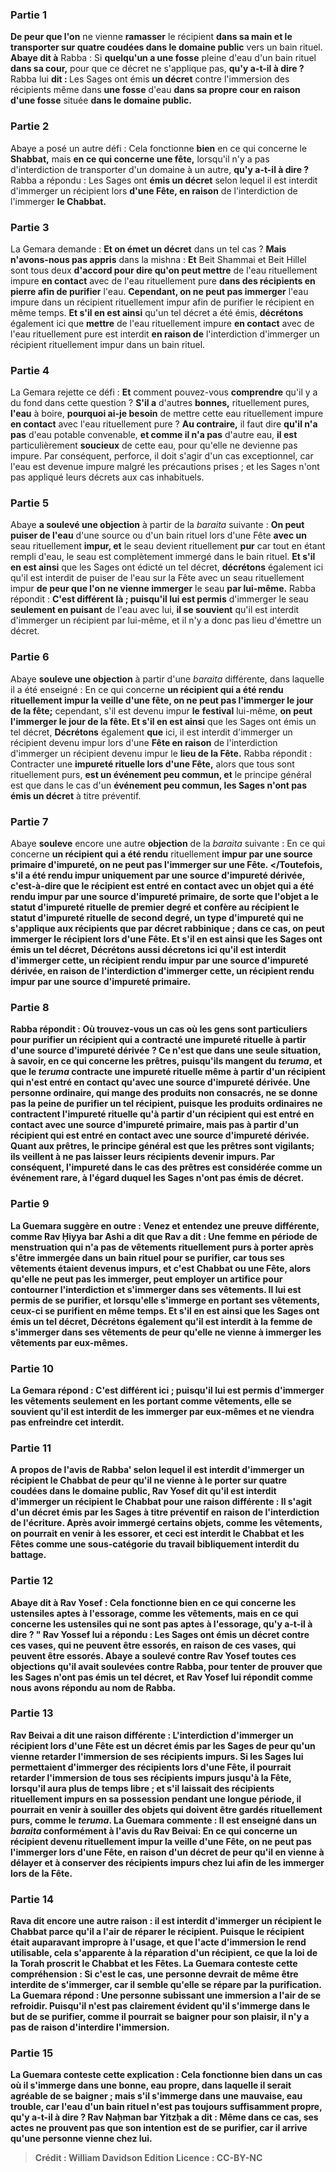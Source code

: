 
### Partie 1
<b>De peur que l'on</b> ne vienne <b>ramasser</b> le récipient <b>dans sa main et le transporter sur quatre coudées dans le domaine public</b> vers un bain rituel. <b>Abaye dit à</b> Rabba : Si <b>quelqu'un a une fosse</b> pleine d'eau d'un bain rituel <b>dans sa cour,</b> pour que ce décret ne s'applique pas, <b>qu'y a-t-il à dire ? </b> Rabba lui <b>dit : </b> Les Sages ont émis <b>un décret</b> contre l'immersion des récipients même dans <b>une fosse</b> d'eau <b>dans sa propre <b>cour</b> en raison d'une fosse</b> située <b>dans le domaine public.</b>

### Partie 2
Abaye a posé un autre défi : Cela fonctionne <b>bien</b> en ce qui concerne le <b>Shabbat,</b> mais <b>en ce qui concerne une fête,</b> lorsqu'il n'y a pas d'interdiction de transporter d'un domaine à un autre, <b>qu'y a-t-il à dire ?</b> Rabba a répondu : Les Sages ont <b>émis un décret</b> selon lequel il est interdit d'immerger un récipient lors <b>d'une Fête, en raison</b> de l'interdiction de l'immerger <b>le Chabbat.</b>

### Partie 3
La Gemara demande : <b>Et on émet un décret</b> dans un tel cas ? <b>Mais n'avons-nous pas appris</b> dans la mishna : <b>Et</b> Beit Shammai et Beit Hillel sont tous deux <b>d'accord pour dire qu'on peut mettre</b> de l'eau rituellement impure <b>en contact</b> avec de l'eau rituellement pure <b>dans des récipients en pierre afin de purifier</b> l'eau. <b>Cependant, on ne peut pas immerger</b> l'eau impure dans un récipient rituellement impur afin de purifier le récipient en même temps. <b>Et s'il en est ainsi</b> qu'un tel décret a été émis, <b>décrétons</b> également ici que <b>mettre</b> de l'eau rituellement impure <b>en contact</b> avec de l'eau rituellement pure est interdit <b>en raison de</b> l'interdiction d'immerger</b> un récipient rituellement impur dans un bain rituel.

### Partie 4
La Gemara rejette ce défi : <b>Et</b> comment pouvez-vous <b>comprendre</b> qu'il y a du fond dans cette question ? <b>S'il a</b> d'autres <b>bonnes,</b> rituellement pures, <b>l'eau</b> à boire, <b>pourquoi ai-je besoin</b> de mettre cette</b> eau rituellement impure <b>en contact</b> avec l'eau rituellement pure ? <b>Au contraire,</b> il faut dire <b>qu'il n'a pas</b> d'eau potable convenable, <b>et comme il n'a pas</b> d'autre eau, <b>il est</b> particulièrement <b>soucieux</b> de cette eau, pour qu'elle ne devienne pas impure. Par conséquent, perforce, il doit s'agir d'un cas exceptionnel, car l'eau est devenue impure malgré les précautions prises ; et les Sages n'ont pas appliqué leurs décrets aux cas inhabituels.

### Partie 5
Abaye <b>a soulevé une objection</b> à partir de la <i>baraita</i> suivante : <b>On peut puiser de l'eau</b> d'une source ou d'un bain rituel lors d'une Fête <b>avec un</b> seau rituellement <b>impur, et</b> le seau devient rituellement <b>pur</b> car tout en étant rempli d'eau, le seau est complètement immergé dans le bain rituel. <b>Et s'il en est ainsi</b> que les Sages ont édicté un tel décret, <b>décrétons</b> également ici qu'il est interdit de puiser de l'eau sur la Fête avec un seau rituellement impur <b>de peur que l'on ne vienne immerger</b> le seau <b>par lui-même.</b> Rabba répondit : <b>C'est différent là ; puisqu'il lui est permis</b> d'immerger le seau <b>seulement en puisant</b> de l'eau avec lui, <b>il se souvient</b> qu'il est interdit d'immerger un récipient par lui-même, et il n'y a donc pas lieu d'émettre un décret.

### Partie 6
Abaye <b>souleve une objection</b> à partir d'une <i>baraita</i> différente, dans laquelle il a été enseigné : En ce qui concerne <b>un récipient qui a été rendu rituellement impur la veille d'une fête, on ne peut pas l'immerger le jour de la fête;</b> cependant, s'il est devenu impur <b>le</b> <b>festival</b> lui-même, <b>on peut l'immerger le jour de la fête. Et s'il en est ainsi</b> que les Sages ont émis un tel décret, <b>Décrétons</b> également <b>que</b> ici, il est interdit d'immerger un récipient devenu impur lors d'une <b>Fête en raison</b> de l'interdiction d'immerger un récipient devenu impur le <b>lieu de la Fête.</b> Rabba répondit : Contracter une <b>impureté rituelle lors d'une Fête,</b> alors que tous sont rituellement purs, <b>est un événement peu commun, et</b> le principe général est que dans le cas d'un <b>événement peu commun, les Sages n'ont pas émis un décret</b> à titre préventif.

### Partie 7
Abaye <b>souleve</b> encore une autre <b>objection</b> de la <i>baraita</i> suivante : En ce qui concerne <b>un récipient qui a été rendu</b> rituellement <b>impur par une source primaire d'impureté, on ne peut pas l'immerger sur une Fête. </Toutefois, s'il a été rendu impur uniquement <b>par une source d'impureté dérivée,</b> c'est-à-dire que le récipient est entré en contact avec un objet qui a été rendu impur par une source d'impureté primaire, de sorte que l'objet a le statut d'impureté rituelle de premier degré et confère au récipient le statut d'impureté rituelle de second degré, un type d'impureté qui ne s'applique aux récipients que par décret rabbinique ; dans ce cas, <b>on peut immerger</b> le récipient <b>lors d'une Fête. Et s'il en est ainsi</b> que les Sages ont émis un tel décret, <b>Décrétons</b> aussi <b>décretons</b> ici qu'il est interdit d'immerger <b>cette, </b> un récipient rendu impur par une source d'impureté dérivée, <b>en raison</b> de l'interdiction d'immerger <b>cette, </b> un récipient rendu impur par une source d'impureté primaire.

### Partie 8
Rabba répondit : <b>Où trouvez-vous</b> un cas où les gens sont particuliers pour purifier un récipient qui a contracté une impureté rituelle à partir d'une <b>source d'impureté dérivée ?</b> Ce n'est que dans une seule situation, à savoir, <b>en ce qui concerne les prêtres,</b> puisqu'ils mangent du <i>teruma</i>, et que le <i>teruma</i> contracte une impureté rituelle même à partir d'un récipient qui n'est entré en contact qu'avec une source d'impureté dérivée. Une personne ordinaire, qui mange des produits non consacrés, ne se donne pas la peine de purifier un tel récipient, puisque les produits ordinaires ne contractent l'impureté rituelle qu'à partir d'un récipient qui est entré en contact avec une source d'impureté primaire, mais pas à partir d'un récipient qui est entré en contact avec une source d'impureté dérivée. Quant aux prêtres, le principe général est que <b>les prêtres sont vigilants;</b> ils veillent à ne pas laisser leurs récipients devenir impurs. Par conséquent, l'impureté dans le cas des prêtres est considérée comme un événement rare, à l'égard duquel les Sages n'ont pas émis de décret.

### Partie 9
La Guemara suggère en outre : <b>Venez</b> et <b>entendez</b> une preuve différente, <b>comme Rav Ḥiyya bar Ashi a dit</b> que <b>Rav a dit : Une femme en période de menstruation qui n'a pas</b> de <b>vêtements rituellement purs</b> à porter après s'être immergée dans un bain rituel pour se purifier, car tous ses vêtements étaient devenus impurs, et c'est Chabbat ou une Fête, alors qu'elle ne peut pas les immerger, <b>peut employer un artifice</b> pour contourner l'interdiction <b>et s'immerger</b> <b>dans ses vêtements. </b> Il lui est permis de se purifier, et lorsqu'elle s'immerge en portant ses vêtements, ceux-ci se purifient en même temps. <b>Et s'il en est ainsi</b> que les Sages ont émis un tel décret, <b>Décrétons</b> également <b>qu'il est interdit à la femme de s'immerger dans ses vêtements <b>de peur qu'elle ne vienne à immerger</b> les vêtements par <b>eux-mêmes.</b>

### Partie 10
La Gemara répond : <b>C'est différent ici ; puisqu'il lui est permis</b> d'immerger les vêtements <b>seulement en</b> les portant comme <b>vêtements, elle se souvient</b> qu'il est interdit de les immerger par eux-mêmes et ne viendra pas enfreindre cet interdit.

### Partie 11
A propos de l'avis de Rabba' selon lequel il est interdit d'immerger un récipient le Chabbat de peur qu'il ne vienne à le porter sur quatre coudées dans le domaine public, <b>Rav Yosef dit</b> qu'il est interdit d'immerger un récipient le Chabbat pour une raison différente : Il s'agit d'un <b>décret</b> émis par les Sages à titre préventif <b>en raison</b> de l'interdiction de <b>l'écriture. </b> Après avoir immergé certains objets, comme les vêtements, on pourrait en venir à les essorer, et ceci est interdit le Chabbat et les Fêtes comme une sous-catégorie du travail bibliquement interdit du battage.

### Partie 12
<b>Abaye dit à</b> Rav Yosef : Cela fonctionne <b>bien</b> en ce qui concerne les <b>ustensiles aptes à l'essorage,</b> comme les vêtements, mais en ce qui concerne les <b>ustensiles qui ne sont pas aptes à l'essorage, qu'y a-t-il à dire ? "</b> Rav Yossef <b>lui a répondu</b> : Les Sages ont émis <b>un décret</b> contre <b>ces vases</b>, qui ne peuvent être essorés, <b>en raison de ces</b> vases, qui peuvent être essorés. Abaye <b>a soulevé</b> contre Rav Yosef <b>toutes ces objections</b> qu'il avait soulevées contre Rabba, pour tenter de prouver que les Sages n'ont pas émis un tel décret, <b>et</b> Rav Yosef lui <b>répondit comme nous avons répondu</b> au nom de Rabba.

### Partie 13
<b>Rav Beivai a dit</b> une raison différente : L'interdiction d'immerger un récipient lors d'une Fête est <b>un décret</b> émis par les Sages <b>de peur qu'un</b> vienne <b>retarder</b> l'immersion de ses récipients impurs. Si les Sages lui permettaient d'immerger des récipients lors d'une Fête, il pourrait retarder l'immersion de tous ses récipients impurs jusqu'à la Fête, lorsqu'il aura plus de temps libre ; et s'il laissait des récipients rituellement impurs en sa possession pendant une longue période, il pourrait en venir à souiller des objets qui doivent être gardés rituellement purs, comme le <i>teruma</i>. La Guemara commente : <b>Il est enseigné</b> dans un <i>baraita</i> <b>conformément</b> à l'avis <b>du Rav Beivai:</b> En ce qui concerne <b>un récipient devenu rituellement impur la veille d'une Fête, on ne peut pas l'immerger lors d'une Fête,</b> en raison d'un <b>décret de peur qu'il</b> en vienne à <b>délayer</b> et à conserver des récipients impurs chez lui afin de les immerger lors de la Fête.

### Partie 14
<b>Rava dit</b> encore une autre raison : il est interdit d'immerger un récipient le Chabbat <b>parce qu'il a l'air de réparer le récipient.</b> Puisque le récipient était auparavant impropre à l'usage, et que l'acte d'immersion le rend utilisable, cela s'apparente à la réparation d'un récipient, ce que la loi de la Torah proscrit le Chabbat et les Fêtes. La Guemara conteste cette compréhension : <b>Si c'est le cas, une personne</b> devrait <b>de même</b> être interdite de s'immerger, car il semble qu'elle se répare par la purification. La Guemara répond : <b>Une personne</b> subissant une immersion <b>a l'air de se refroidir</b>. Puisqu'il n'est pas clairement évident qu'il s'immerge dans le but de se purifier, comme il pourrait se baigner pour son plaisir, il n'y a pas de raison d'interdire l'immersion.

### Partie 15
La Guemara conteste cette explication : Cela fonctionne <b>bien</b> dans un cas où il s'immerge dans une <b>bonne,</b> <b>eau propre,</b> dans laquelle il serait agréable de se baigner ; mais s'il s'immerge dans une <b>mauvaise,</b> <b>eau trouble,</b> car l'eau d'un bain rituel n'est pas toujours suffisamment propre, <b>qu'y a-t-il à dire ? Rav Naḥman bar Yitzḥak a dit :</b> Même dans ce cas, ses actes ne prouvent pas que son intention est de se purifier, car <b>il arrive qu'une personne vienne</b> chez lui.

>Crédit : William Davidson Edition
>Licence : CC-BY-NC
